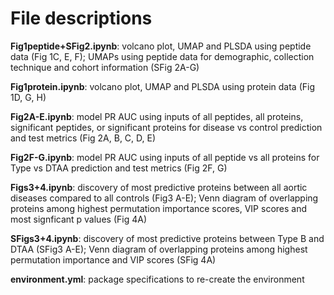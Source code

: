 # File descriptions
**Fig1peptide+SFig2.ipynb**: volcano plot, UMAP and PLSDA using peptide data (Fig 1C, E, F); UMAPs using peptide data for demographic, collection technique and cohort information (SFig 2A-G)  

**Fig1protein.ipynb**: volcano plot, UMAP and PLSDA using protein data (Fig 1D, G, H)  

**Fig2A-E.ipynb**: model PR AUC using inputs of all peptides, all proteins, significant peptides, or significant proteins for disease vs control prediction and test metrics (Fig 2A, B, C, D, E)  

**Fig2F-G.ipynb**: model PR AUC using inputs of all peptide vs all proteins for Type vs DTAA prediction and test metrics (Fig 2F, G)  

**Figs3+4.ipynb**: discovery of most predictive proteins between all aortic diseases compared to all controls (Fig3 A-E); Venn diagram of overlapping proteins among highest permutation importance scores, VIP scores and most signficant p values (Fig 4A)  

**SFigs3+4.ipynb**: discovery of most predictive proteins between Type B and DTAA (SFig3 A-E); Venn diagram of overlapping proteins among highest permutation importance and VIP scores (SFig 4A)  

**environment.yml**: package specifications to re-create the environment  

